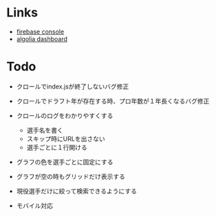 # Links

- [firebase console](https://console.firebase.google.com/project/npb-career-stats-visualizer/overview)
- [algolia dashboard](https://www.algolia.com/apps/EO4ZHG0463/dashboard)

# Todo

- クロールでindex.jsが終了しないバグ修正
- クロールでドラフト年が存在する時、プロ年数が１年長くなるバグ修正
- クロールのログをわかりやすくする
  - 選手名を書く
  - スキップ時にURLを出さない
  - 選手ごとに１行開ける

- グラフの色を選手ごとに固定にする
- グラフが空の時もグリッドだけ表示する
- 現役選手だけに絞って検索できるようにする
- モバイル対応